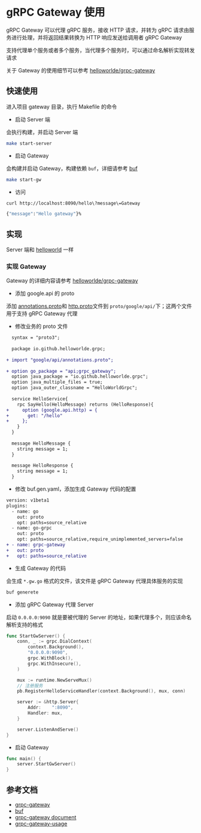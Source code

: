 # gRPC Gateway 使用

gRPC Gateway 可以代理 gRPC 服务，接收 HTTP 请求，并转为 gRPC 请求由服务进行处理，并将返回结果转换为 HTTP 响应发送给调用者 gRPC Gateway

支持代理单个服务或者多个服务，当代理多个服务时，可以通过命名解析实现转发请求

关于 Gateway 的使用细节可以参考 [helloworlde/grpc-gateway](https://github.com/helloworlde/grpc-gateway)

## 快速使用

进入项目 gateway 目录，执行 Makefile 的命令

- 启动 Server 端

会执行构建，并启动 Server 端

```bash
make start-server 
```

- 启动 Gateway

会构建并启动 Gateway，构建依赖 `buf`，详细请参考 [buf](https://docs.buf.build/installation)

```bash
make start-gw
```

- 访问

```bash
curl http://localhost:8090/hello\?message\=Gateway

{"message":"Hello gateway"}%
```

## 实现

Server 端和 [helloworld](../helloworld) 一样


### 实现 Gateway

Gateway 的详细内容请参考 [helloworlde/grpc-gateway](https://github.com/helloworlde/grpc-gateway)

- 添加 google.api 的 proto

添加 [annotations.proto](https://github.com/grpc-ecosystem/grpc-gateway/blob/master/third_party/googleapis/google/api/annotations.proto)和 [http.proto](https://github.com/grpc-ecosystem/grpc-gateway/blob/master/third_party/googleapis/google/api/http.proto)文件到 `proto/google/api/`下；这两个文件用于支持 gRPC Gateway 代理

- 修改业务的 proto 文件

```diff
  syntax = "proto3";
  
  package io.github.helloworlde.grpc;
  
+ import "google/api/annotations.proto";
  
+ option go_package = "api;grpc_gateway";
  option java_package = "io.github.helloworlde.grpc";
  option java_multiple_files = true;
  option java_outer_classname = "HelloWorldGrpc";
  
  service HelloService{
    rpc SayHello(HelloMessage) returns (HelloResponse){
+     option (google.api.http) = {
+       get: "/hello"
+     };
    }
  }
  
  message HelloMessage {
    string message = 1;
  }
  
  message HelloResponse {
    string message = 1;
  }
```

- 修改 buf.gen.yaml，添加生成 Gateway 代码的配置

```diff
version: v1beta1
plugins:
  - name: go
    out: proto
    opt: paths=source_relative
  - name: go-grpc
    out: proto
    opt: paths=source_relative,require_unimplemented_servers=false
+ - name: grpc-gateway
+   out: proto
+   opt: paths=source_relative
```

- 生成 Gateway 的代码

会生成 `*.gw.go` 格式的文件，该文件是 gRPC Gateway 代理具体服务的实现

```bash
buf generete
```

- 添加 gRPC Gateway 代理 Server

启动 `0.0.0.0:9090` 就是要被代理的 Server 的地址，如果代理多个，则应该命名解析支持的格式

```go
func StartGwServer() {
	conn, _ := grpc.DialContext(
		context.Background(),
		"0.0.0.0:9090",
		grpc.WithBlock(),
		grpc.WithInsecure(),
	)

	mux := runtime.NewServeMux()
	// 注册服务
	pb.RegisterHelloServiceHandler(context.Background(), mux, conn)

	server := &http.Server{
		Addr:    ":8090",
		Handler: mux,
	}

	server.ListenAndServe()
}
```

- 启动 Gateway

```go
func main() {
	server.StartGwServer()
}
```

## 参考文档

- [grpc-gateway](https://github.com/grpc-ecosystem/grpc-gateway)
- [buf](https://buf.build/)
- [grpc-gateway document](https://grpc-ecosystem.github.io/grpc-gateway/)
- [grpc-gateway-usage](https://github.com/helloworlde/grpc-gateway)